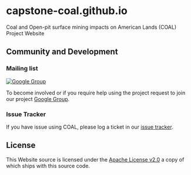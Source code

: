 # capstone-coal.github.io

Coal and Open-pit surface mining impacts on American Lands (COAL) Project Website

## Community and Development

### Mailing list
[![Google Group](https://img.shields.io/badge/-Google%20Group-lightgrey.svg)](https://groups.google.com/forum/#!forum/coal-capstone)

To become involved or if you require help using the project request to join our project [Google Group](https://groups.google.com/forum/#!forum/coal-capstone).

### Issue Tracker
If you have issue using COAL, please log a ticket in our [issue tracker](https://github.com/capstone-coal/coal/issues).

## License
This Website source is licensed under the [Apache License v2.0](http://www.apache.org/licenses/LICENSE-2.0) a copy of which ships with this source code.
